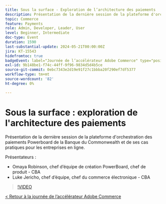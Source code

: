 ```yaml
---
title: Sous la surface - Exploration de l’architecture des paiements
description: Présentation de la dernière session de la plateforme d'orchestration des paiements Powerboard de la Banque du Commonwealth et de ses cas pratiques pour les entreprises en ligne.
topic: Commerce
feature: Payments
role: Admin, Developer, Leader, User
level: Beginner, Intermediate
doc-type: Event
duration: 1590
last-substantial-update: 2024-05-21T00:00:00Z
jira: KT-15543
hidefromtoc: true
badgeEvent: label="Journée de l’accélérateur Adobe Commerce" type="positive" url="https://experienceleague.adobe.com/fr/docs/events/apac-commerce-recordings/2024/overview"
exl-id: 9b148be1-f74c-44ff-9f96-9834d5d4b5ce
source-git-commit: 0ebc7343e2d19e91f27c1bbba20f290ef7df5377
workflow-type: tm+mt
source-wordcount: '82'
ht-degree: 0%

---
```


# Sous la surface : exploration de l&#39;architecture des paiements

Présentation de la dernière session de la plateforme d&#39;orchestration des paiements Powerboard de la Banque du Commonwealth et de ses cas pratiques pour les entreprises en ligne.

Présentateurs :

+ Omaya Robinson, chef d’équipe de création PowerBoard, chef de produit - CBA
+ Luke Jericho, chef d’équipe, chef du commerce électronique - CBA

>[!VIDEO](https://video.tv.adobe.com/v/3455478/?learn=on&captions=fre_fr)

[&lt; Retour à la journée de l’accélérateur Adobe Commerce](./overview.md)
